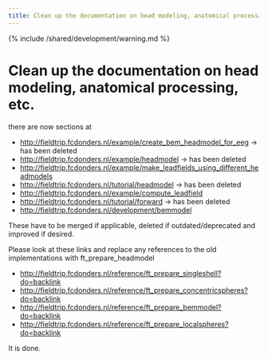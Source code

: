 ```yaml
---
title: Clean up the documentation on head modeling, anatomical processing, etc.
---
```


{% include /shared/development/warning.md %}

# Clean up the documentation on head modeling, anatomical processing, etc.

there are now sections at

- http://fieldtrip.fcdonders.nl/example/create_bem_headmodel_for_eeg -> has been deleted
- http://fieldtrip.fcdonders.nl/example/headmodel -> has been deleted
- http://fieldtrip.fcdonders.nl/example/make_leadfields_using_different_headmodels
- http://fieldtrip.fcdonders.nl/tutorial/headmodel -> has been deleted
- http://fieldtrip.fcdonders.nl/example/compute_leadfield
- http://fieldtrip.fcdonders.nl/tutorial/forward -> has been deleted
- http://fieldtrip.fcdonders.nl/development/bemmodel

These have to be merged if applicable, deleted if outdated/deprecated and improved if desired.

Please look at these links and replace any references to the old implementations with ft_prepare_headmodel

- http://fieldtrip.fcdonders.nl/reference/ft_prepare_singleshell?do=backlink
- http://fieldtrip.fcdonders.nl/reference/ft_prepare_concentricspheres?do=backlink
- http://fieldtrip.fcdonders.nl/reference/ft_prepare_bemmodel?do=backlink
- http://fieldtrip.fcdonders.nl/reference/ft_prepare_localspheres?do=backlink

It is done.
